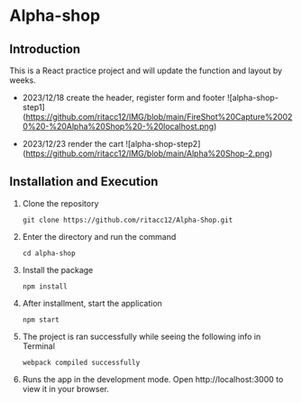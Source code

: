 # Alpha-shop

## Introduction

This is a React practice project and will update the function and layout by weeks.

- 2023/12/18 create the header, register form and footer
  ![alpha-shop-step1] (https://github.com/ritacc12/IMG/blob/main/FireShot%20Capture%20020%20-%20Alpha%20Shop%20-%20localhost.png)

- 2023/12/23 render the cart
  ![alpha-shop-step2] (https://github.com/ritacc12/IMG/blob/main/Alpha%20Shop-2.png)

## Installation and Execution

1. Clone the repository

   `git clone https://github.com/ritacc12/Alpha-Shop.git`

2. Enter the directory and run the command

   `cd alpha-shop`

3. Install the package

   `npm install`

4. After installment, start the application

   `npm start`

5. The project is ran successfully while seeing the following info in Terminal

   `webpack compiled successfully`

6. Runs the app in the development mode.
   Open http://localhost:3000 to view it in your browser.
